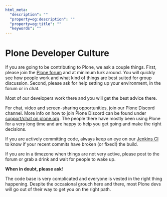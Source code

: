 ```yaml
---
html_meta:
  "description": ""
  "property=og:description": ""
  "property=og:title": ""
  "keywords": ""
---
```


# Plone Developer Culture

If you are going to be contributing to Plone, we ask a couple things.
First, please join the [Plone forum](https://community.plone.org) and at minimum lurk around.
You will quickly see how people work and what kind of things are best suited for group discussion.
Second, please ask for help setting up your environment, in the forum or in chat.

Most of our developers work there and you will get the best advice there.

For chat, video and screen-sharing opportunities, join our Plone Discord channel.
More info on how to join Plone Discord can be found under [support/chat on plone.org](http://plone.org/support/chat).
The people there have mostly been using Plone for a very long time and are happy to help you get going and make the right decisions.

If you are actively committing code, always keep an eye on our [Jenkins CI](https://jenkins.plone.org/) to know if your recent commits have broken (or fixed!) the build.

If you are in a timezone when things are not very active, please post to the forum or grab a drink and wait for people to wake up.

**When in doubt, please ask**!

The code base is very complicated and everyone is vested in the right thing happening.
Despite the occasional grouch here and there, most Plone devs will go out of their way to get you on the right path.
